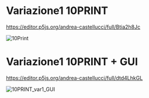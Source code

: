 # Variazione1 10PRINT

https://editor.p5js.org/andrea-castellucci/full/Btia2h8Jc

![10Print](https://user-images.githubusercontent.com/75098849/117973637-ec572880-b32c-11eb-9573-6a4cbb62eb21.jpg)

# Variazione1 10PRINT + GUI

https://editor.p5js.org/andrea-castellucci/full/dtd4LhkGL

![10PRINT_var1_GUI](https://user-images.githubusercontent.com/75098849/118009655-87142f00-b34e-11eb-88b7-394e7fdcc7ea.jpg)
